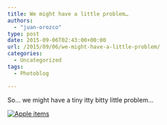 ```yaml
---
title: We might have a little problem…
authors: 
  - "juan-orozco"
type: post
date: 2015-09-06T02:43:00+00:00
url: /2015/09/06/we-might-have-a-little-problem/
categories:
  - Uncategorized
tags:
  - Photoblog

---
```

So... we might have a tiny itty bitty little problem...

[<img src="https://i0.wp.com/m.juanorozco.com/photos/2015/09/we_might_have_a_problem.medium.jpg?w=580" alt="Apple items" data-recalc-dims="1" />][1]

 [1]: https://i0.wp.com/m.juanorozco.com/photos/2015/09/we_might_have_a_problem.large.jpg